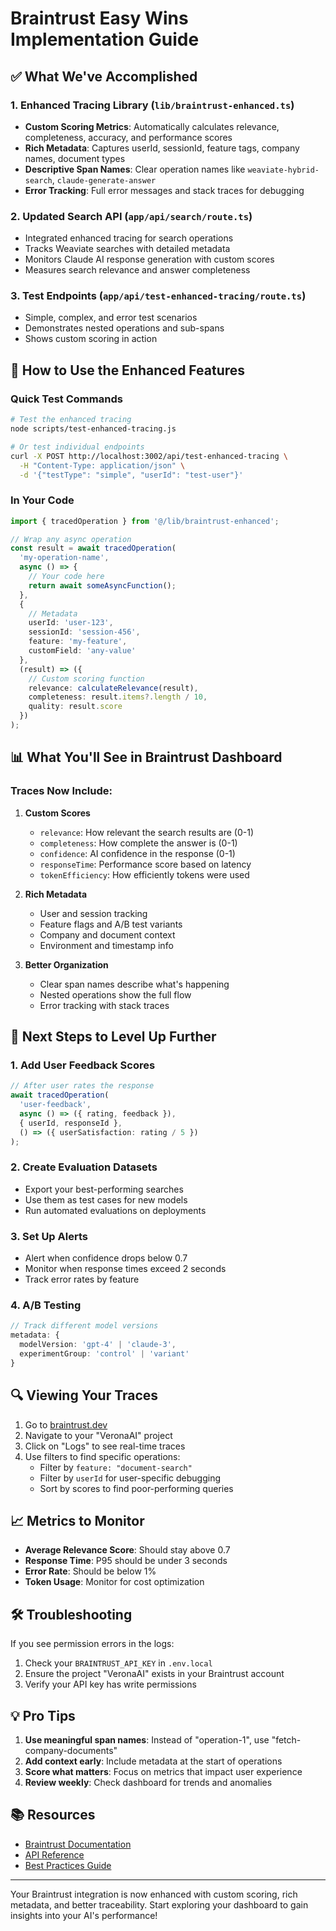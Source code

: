 # Braintrust Easy Wins Implementation Guide

## ✅ What We've Accomplished

### 1. **Enhanced Tracing Library** (`lib/braintrust-enhanced.ts`)
- **Custom Scoring Metrics**: Automatically calculates relevance, completeness, accuracy, and performance scores
- **Rich Metadata**: Captures userId, sessionId, feature tags, company names, document types
- **Descriptive Span Names**: Clear operation names like `weaviate-hybrid-search`, `claude-generate-answer`
- **Error Tracking**: Full error messages and stack traces for debugging

### 2. **Updated Search API** (`app/api/search/route.ts`)
- Integrated enhanced tracing for search operations
- Tracks Weaviate searches with detailed metadata
- Monitors Claude AI response generation with custom scores
- Measures search relevance and answer completeness

### 3. **Test Endpoints** (`app/api/test-enhanced-tracing/route.ts`)
- Simple, complex, and error test scenarios
- Demonstrates nested operations and sub-spans
- Shows custom scoring in action

## 🚀 How to Use the Enhanced Features

### Quick Test Commands

```bash
# Test the enhanced tracing
node scripts/test-enhanced-tracing.js

# Or test individual endpoints
curl -X POST http://localhost:3002/api/test-enhanced-tracing \
  -H "Content-Type: application/json" \
  -d '{"testType": "simple", "userId": "test-user"}'
```

### In Your Code

```typescript
import { tracedOperation } from '@/lib/braintrust-enhanced';

// Wrap any async operation
const result = await tracedOperation(
  'my-operation-name',
  async () => {
    // Your code here
    return await someAsyncFunction();
  },
  {
    // Metadata
    userId: 'user-123',
    sessionId: 'session-456',
    feature: 'my-feature',
    customField: 'any-value'
  },
  (result) => ({
    // Custom scoring function
    relevance: calculateRelevance(result),
    completeness: result.items?.length / 10,
    quality: result.score
  })
);
```

## 📊 What You'll See in Braintrust Dashboard

### Traces Now Include:

1. **Custom Scores**
   - `relevance`: How relevant the search results are (0-1)
   - `completeness`: How complete the answer is (0-1)
   - `confidence`: AI confidence in the response (0-1)
   - `responseTime`: Performance score based on latency
   - `tokenEfficiency`: How efficiently tokens were used

2. **Rich Metadata**
   - User and session tracking
   - Feature flags and A/B test variants
   - Company and document context
   - Environment and timestamp info

3. **Better Organization**
   - Clear span names describe what's happening
   - Nested operations show the full flow
   - Error tracking with stack traces

## 🎯 Next Steps to Level Up Further

### 1. **Add User Feedback Scores**
```typescript
// After user rates the response
await tracedOperation(
  'user-feedback',
  async () => ({ rating, feedback }),
  { userId, responseId },
  () => ({ userSatisfaction: rating / 5 })
);
```

### 2. **Create Evaluation Datasets**
- Export your best-performing searches
- Use them as test cases for new models
- Run automated evaluations on deployments

### 3. **Set Up Alerts**
- Alert when confidence drops below 0.7
- Monitor when response times exceed 2 seconds
- Track error rates by feature

### 4. **A/B Testing**
```typescript
// Track different model versions
metadata: {
  modelVersion: 'gpt-4' | 'claude-3',
  experimentGroup: 'control' | 'variant'
}
```

## 🔍 Viewing Your Traces

1. Go to [braintrust.dev](https://www.braintrust.dev)
2. Navigate to your "VeronaAI" project
3. Click on "Logs" to see real-time traces
4. Use filters to find specific operations:
   - Filter by `feature: "document-search"`
   - Filter by `userId` for user-specific debugging
   - Sort by scores to find poor-performing queries

## 📈 Metrics to Monitor

- **Average Relevance Score**: Should stay above 0.7
- **Response Time**: P95 should be under 3 seconds
- **Error Rate**: Should be below 1%
- **Token Usage**: Monitor for cost optimization

## 🛠 Troubleshooting

If you see permission errors in the logs:
1. Check your `BRAINTRUST_API_KEY` in `.env.local`
2. Ensure the project "VeronaAI" exists in your Braintrust account
3. Verify your API key has write permissions

## 💡 Pro Tips

1. **Use meaningful span names**: Instead of "operation-1", use "fetch-company-documents"
2. **Add context early**: Include metadata at the start of operations
3. **Score what matters**: Focus on metrics that impact user experience
4. **Review weekly**: Check dashboard for trends and anomalies

## 📚 Resources

- [Braintrust Documentation](https://www.braintrust.dev/docs)
- [API Reference](https://www.braintrust.dev/docs/reference/api)
- [Best Practices Guide](https://www.braintrust.dev/docs/guides/best-practices)

---

Your Braintrust integration is now enhanced with custom scoring, rich metadata, and better traceability. Start exploring your dashboard to gain insights into your AI's performance!